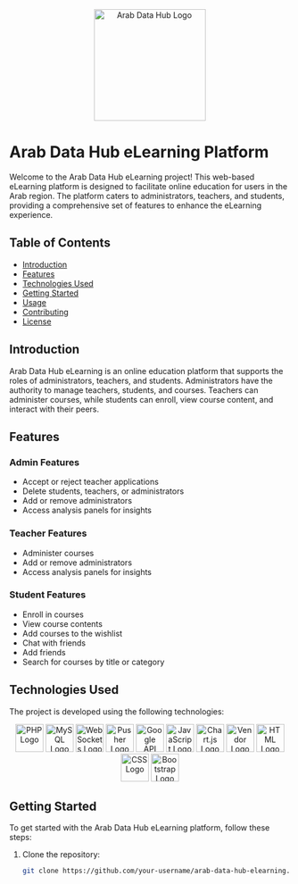 <div align="center">
  <img src="path/to/arab_data_hub_logo.png" alt="Arab Data Hub Logo" width="200"/>
</div>

# Arab Data Hub eLearning Platform

Welcome to the Arab Data Hub eLearning project! This web-based eLearning platform is designed to facilitate online education for users in the Arab region. The platform caters to administrators, teachers, and students, providing a comprehensive set of features to enhance the eLearning experience.

## Table of Contents
- [Introduction](#introduction)
- [Features](#features)
- [Technologies Used](#technologies-used)
- [Getting Started](#getting-started)
- [Usage](#usage)
- [Contributing](#contributing)
- [License](#license)

## Introduction

Arab Data Hub eLearning is an online education platform that supports the roles of administrators, teachers, and students. Administrators have the authority to manage teachers, students, and courses. Teachers can administer courses, while students can enroll, view course content, and interact with their peers.

## Features

### Admin Features
- Accept or reject teacher applications
- Delete students, teachers, or administrators
- Add or remove administrators
- Access analysis panels for insights

### Teacher Features
- Administer courses
- Add or remove administrators
- Access analysis panels for insights

### Student Features
- Enroll in courses
- View course contents
- Add courses to the wishlist
- Chat with friends
- Add friends
- Search for courses by title or category

## Technologies Used

The project is developed using the following technologies:
<div align="center">
  <img src="path/to/php_logo.png" alt="PHP Logo" title="PHP" width="50"/>
  <img src="path/to/mysql_logo.png" alt="MySQL Logo" title="MySQL" width="50"/>
  <img src="path/to/websockets_logo.png" alt="WebSockets Logo" title="WebSockets" width="50"/>
  <img src="path/to/pusher_logo.png" alt="Pusher Logo" title="Pusher" width="50"/>
  <img src="path/to/google_api_logo.png" alt="Google API Logo" title="Google API" width="50"/>
  <img src="path/to/js_logo.png" alt="JavaScript Logo" title="JavaScript" width="50"/>
  <img src="path/to/chartjs_logo.png" alt="Chart.js Logo" title="Chart.js" width="50"/>
  <img src="path/to/vendor_logo.png" alt="Vendor Logo" title="Vendor" width="50"/>
  <img src="path/to/html_logo.png" alt="HTML Logo" title="HTML" width="50"/>
  <img src="path/to/css_logo.png" alt="CSS Logo" title="CSS" width="50"/>
  <img src="path/to/bootstrap_logo.png" alt="Bootstrap Logo" title="Bootstrap" width="50"/>
</div>

## Getting Started

To get started with the Arab Data Hub eLearning platform, follow these steps:

1. Clone the repository:
   ```bash
   git clone https://github.com/your-username/arab-data-hub-elearning.git

